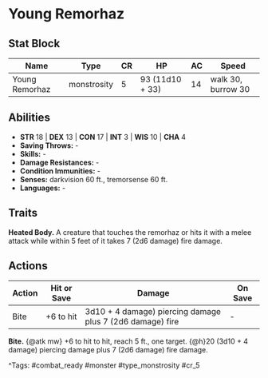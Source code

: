 # Young Remorhaz

## Stat Block

| Name | Type | CR | HP | AC | Speed |
|------|------|----|----|----|-------|
| Young Remorhaz | monstrosity | 5 | 93 (11d10 + 33) | 14 | walk 30, burrow 30 |

## Abilities

- **STR** 18 | **DEX** 13 | **CON** 17 | **INT** 3 | **WIS** 10 | **CHA** 4
- **Saving Throws:** -  
- **Skills:** -  
- **Damage Resistances:** -  
- **Condition Immunities:** -  
- **Senses:** darkvision 60 ft., tremorsense 60 ft.  
- **Languages:** -

## Traits

**Heated Body.** A creature that touches the remorhaz or hits it with a melee attack while within 5 feet of it takes 7 (2d6 damage) fire damage.


## Actions

| Action | Hit or Save | Damage | On Save |
|--------|--------------|--------|----------|
| Bite | +6 to hit | 3d10 + 4 damage) piercing damage plus 7 (2d6 damage) fire | - |

**Bite.** {@atk mw} +6 to hit to hit, reach 5 ft., one target. {@h}20 (3d10 + 4 damage) piercing damage plus 7 (2d6 damage) fire damage.


^Tags: #combat_ready #monster #type_monstrosity #cr_5